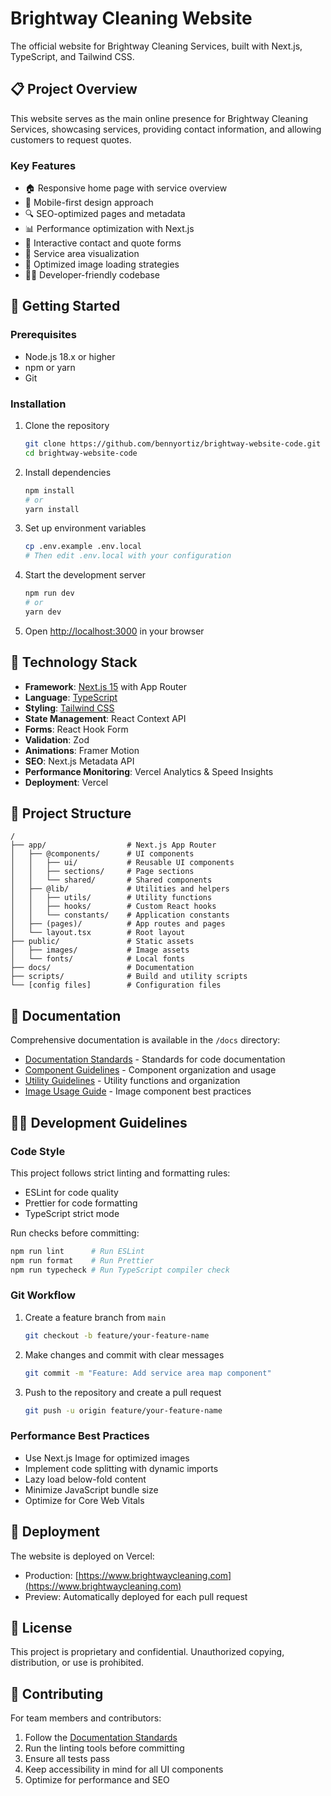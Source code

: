 # Brightway Cleaning Website

The official website for Brightway Cleaning Services, built with Next.js, TypeScript, and Tailwind CSS.

## 📋 Project Overview

This website serves as the main online presence for Brightway Cleaning Services, showcasing services, providing contact information, and allowing customers to request quotes.

### Key Features

- 🏠 Responsive home page with service overview
- 📱 Mobile-first design approach
- 🔍 SEO-optimized pages and metadata
- 📊 Performance optimization with Next.js
- 📝 Interactive contact and quote forms
- 📍 Service area visualization
- 📸 Optimized image loading strategies
- 👨‍💻 Developer-friendly codebase

## 🚀 Getting Started

### Prerequisites

- Node.js 18.x or higher
- npm or yarn
- Git

### Installation

1. Clone the repository
   ```bash
   git clone https://github.com/bennyortiz/brightway-website-code.git
   cd brightway-website-code
   ```

2. Install dependencies
   ```bash
   npm install
   # or
   yarn install
   ```

3. Set up environment variables
   ```bash
   cp .env.example .env.local
   # Then edit .env.local with your configuration
   ```

4. Start the development server
   ```bash
   npm run dev
   # or
   yarn dev
   ```

5. Open [http://localhost:3000](http://localhost:3000) in your browser

## 🧰 Technology Stack

- **Framework**: [Next.js 15](https://nextjs.org/) with App Router
- **Language**: [TypeScript](https://www.typescriptlang.org/)
- **Styling**: [Tailwind CSS](https://tailwindcss.com/)
- **State Management**: React Context API
- **Forms**: React Hook Form
- **Validation**: Zod
- **Animations**: Framer Motion
- **SEO**: Next.js Metadata API
- **Performance Monitoring**: Vercel Analytics & Speed Insights
- **Deployment**: Vercel

## 📁 Project Structure

```
/
├── app/                  # Next.js App Router
│   ├── @components/      # UI components
│   │   ├── ui/           # Reusable UI components
│   │   ├── sections/     # Page sections 
│   │   └── shared/       # Shared components
│   ├── @lib/             # Utilities and helpers
│   │   ├── utils/        # Utility functions
│   │   ├── hooks/        # Custom React hooks
│   │   └── constants/    # Application constants
│   ├── (pages)/          # App routes and pages
│   └── layout.tsx        # Root layout
├── public/               # Static assets
│   ├── images/           # Image assets
│   └── fonts/            # Local fonts
├── docs/                 # Documentation
├── scripts/              # Build and utility scripts
└── [config files]        # Configuration files
```

## 📖 Documentation

Comprehensive documentation is available in the `/docs` directory:

- [Documentation Standards](./docs/documentation-standards.md) - Standards for code documentation
- [Component Guidelines](./app/@components/README.md) - Component organization and usage
- [Utility Guidelines](./app/@lib/README.md) - Utility functions and organization
- [Image Usage Guide](./app/@components/ui/ImageGuide.md) - Image component best practices

## 🧑‍💻 Development Guidelines

### Code Style

This project follows strict linting and formatting rules:

- ESLint for code quality
- Prettier for code formatting
- TypeScript strict mode

Run checks before committing:

```bash
npm run lint      # Run ESLint
npm run format    # Run Prettier
npm run typecheck # Run TypeScript compiler check
```

### Git Workflow

1. Create a feature branch from `main`
   ```bash
   git checkout -b feature/your-feature-name
   ```

2. Make changes and commit with clear messages
   ```bash
   git commit -m "Feature: Add service area map component"
   ```

3. Push to the repository and create a pull request
   ```bash
   git push -u origin feature/your-feature-name
   ```

### Performance Best Practices

- Use Next.js Image for optimized images
- Implement code splitting with dynamic imports
- Lazy load below-fold content
- Minimize JavaScript bundle size
- Optimize for Core Web Vitals

## 🚀 Deployment

The website is deployed on Vercel:

- Production: [https://www.brightwaycleaning.com](https://www.brightwaycleaning.com)
- Preview: Automatically deployed for each pull request

## 📝 License

This project is proprietary and confidential. Unauthorized copying, distribution, or use is prohibited.

## 🤝 Contributing

For team members and contributors:

1. Follow the [Documentation Standards](./docs/documentation-standards.md)
2. Run the linting tools before committing
3. Ensure all tests pass
4. Keep accessibility in mind for all UI components
5. Optimize for performance and SEO
